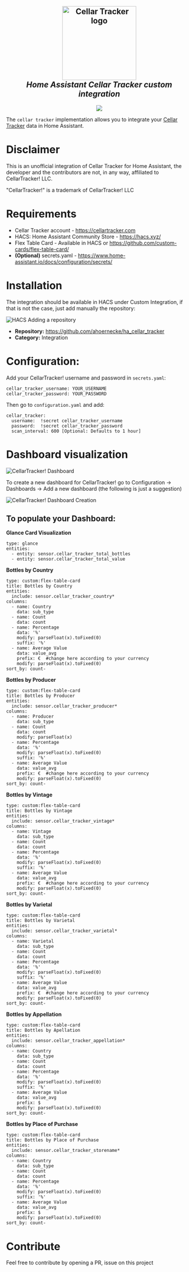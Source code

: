 <h2 align="center">
  <a href="https://www.cellartracker.com/"><img src="./img/ct_logo.png" alt="Cellar Tracker logo" width="200"></a>
  <br>
  <i>Home Assistant Cellar Tracker custom integration</i>
  <br>
</h2>

<p align="center">
  <a href="https://github.com/custom-components/hacs"><img src="https://img.shields.io/badge/HACS-Custom-orange.svg"></a>
</p>

The `cellar tracker` implementation allows you to integrate your [Cellar Tracker](https://www.cellartracker.com/) data in Home Assistant.

# Disclaimer
This is an unofficial integration of Cellar Tracker for Home Assistant, the developer and the contributors are not, in any way, affiliated to CellarTracker! LLC.

"CellarTracker!" is a trademark of CellarTracker! LLC

# Requirements
- Cellar Tracker account - https://cellartracker.com
- HACS: Home Assistant Community Store - https://hacs.xyz/
- Flex Table Card - Available in HACS or https://github.com/custom-cards/flex-table-card/
- **(Optional)** secrets.yaml - https://www.home-assistant.io/docs/configuration/secrets/

# Installation
The integration should be available in HACS under Custom Integration, if that is not the case, just add manually the repository:

![HACS Adding a repository](./img/hacs_1.png)

- **Repository:** https://github.com/ahoernecke/ha_cellar_tracker
- **Category:** Integration

# Configuration:

Add your CellarTracker! username and password in `secrets.yaml`:

```
cellar_tracker_username: YOUR_USERNAME
cellar_tracker_password: YOUR_PASSWORD
```

Then go to `configuration.yaml` and add:

```
cellar_tracker:
  username:  !secret cellar_tracker_username
  password:  !secret cellar_tracker_password
  scan_interval: 600 [Optional: Defaults to 1 hour]
```

# Dashboard visualization
![CellarTracker! Dashboard](./img/dashboard.png)

To create a new dashboard for CellarTracker! go to Configuration -> Dashboards -> Add a new dashboard (the following is just a suggestion)

![CellarTracker! Dashboard Creation](./img/new_dashboard.png)

## To populate your Dashboard:

**Glance Card Visualization**

```
type: glance
entities:
  - entity: sensor.cellar_tracker_total_bottles
  - entity: sensor.cellar_tracker_total_value
```

**Bottles by Country**
```
type: custom:flex-table-card
title: Bottles by Country
entities:
  include: sensor.cellar_tracker_country*
columns:
  - name: Country
    data: sub_type
  - name: Count
    data: count
  - name: Percentage
    data: '%'
    modify: parseFloat(x).toFixed(0)
    suffix: '%'
  - name: Average Value
    data: value_avg
    prefix: €  #change here according to your currency
    modify: parseFloat(x).toFixed(0)
sort_by: count-
```

**Bottles by Producer**
```
type: custom:flex-table-card
title: Bottles by Producer
entities:
  include: sensor.cellar_tracker_producer*
columns:
  - name: Producer
    data: sub_type
  - name: Count
    data: count
    modify: parseFloat(x)
  - name: Percentage
    data: '%'
    modify: parseFloat(x).toFixed(0)
    suffix: '%'
  - name: Average Value
    data: value_avg
    prefix: €  #change here according to your currency
    modify: parseFloat(x).toFixed(0)
sort_by: count-
```

**Bottles by Vintage**
```
type: custom:flex-table-card
title: Bottles by Vintage
entities:
  include: sensor.cellar_tracker_vintage*
columns:
  - name: Vintage
    data: sub_type
  - name: Count
    data: count
  - name: Percentage
    data: '%'
    modify: parseFloat(x).toFixed(0)
    suffix: '%'
  - name: Average Value
    data: value_avg
    prefix: €  #change here according to your currency
    modify: parseFloat(x).toFixed(0)
sort_by: count-
```

**Bottles by Varietal**
```
type: custom:flex-table-card
title: Bottles by Varietal
entities:
  include: sensor.cellar_tracker_varietal*
columns:
  - name: Varietal
    data: sub_type
  - name: Count
    data: count
  - name: Percentage
    data: '%'
    modify: parseFloat(x).toFixed(0)
    suffix: '%'
  - name: Average Value
    data: value_avg
    prefix: €  #change here according to your currency
    modify: parseFloat(x).toFixed(0)
sort_by: count-
```

**Bottles by Appellation**
```
type: custom:flex-table-card
title: Bottles by Apellation
entities:
  include: sensor.cellar_tracker_appellation*
columns:
  - name: Country
    data: sub_type
  - name: Count
    data: count
  - name: Percentage
    data: '%'
    modify: parseFloat(x).toFixed(0)
    suffix: '%'
  - name: Average Value
    data: value_avg
    prefix: $
    modify: parseFloat(x).toFixed(0)
sort_by: count-
```

**Bottles by Place of Purchase**
```
type: custom:flex-table-card
title: Bottles by Place of Purchase
entities:
  include: sensor.cellar_tracker_storename*
columns:
  - name: Country
    data: sub_type
  - name: Count
    data: count
  - name: Percentage
    data: '%'
    modify: parseFloat(x).toFixed(0)
    suffix: '%'
  - name: Average Value
    data: value_avg
    prefix: $
    modify: parseFloat(x).toFixed(0)
sort_by: count-
```

# Contribute
Feel free to contribute by opening a PR, issue on this project
